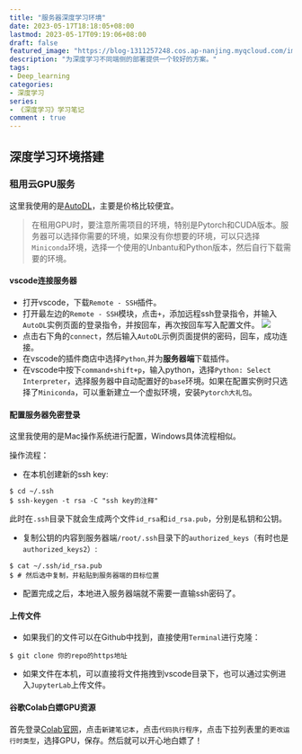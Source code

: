 ```yaml
---
title: "服务器深度学习环境"
date: 2023-05-17T18:18:05+08:00
lastmod: 2023-05-17T09:19:06+08:00
draft: false
featured_image: "https://blog-1311257248.cos.ap-nanjing.myqcloud.com/imgs/deep-learning%26computer-vision/img_title.jpg"
description: "为深度学习不同端侧的部署提供一个较好的方案。"
tags:
- Deep_learning
categories:
- 深度学习
series:
- 《深度学习》学习笔记
comment : true
---
```


## 深度学习环境搭建

### 租用云GPU服务

这里我使用的是[AutoDL](https://www.autodl.com/)，主要是价格比较便宜。

> 在租用GPU时，要注意所需项目的环境，特别是Pytorch和CUDA版本。服务器可以选择你需要的环境，如果没有你想要的环境，可以只选择`Miniconda`环境，选择一个使用的Unbantu和Python版本，然后自行下载需要的环境。

#### vscode连接服务器

- 打开vscode，下载`Remote - SSH`插件。
- 打开最左边的`Remote - SSH`模块，点击`+`，添加远程ssh登录指令，并输入`AutoDL`实例页面的登录指令，并按回车，再次按回车写入配置文件。
![](https://blog-1311257248.cos.ap-nanjing.myqcloud.com/imgs/deep-learning%26computer-vision/img115.jpg)
- 点击右下角的`connect`，然后输入`AutoDL`示例页面提供的密码，回车，成功连接。
- 在vscode的插件商店中选择`Python`,并为**服务器端**下载插件。
- 在vscode中按下`command+shift+p`，输入python，选择`Python: Select Interpreter`，选择服务器中自动配置好的`base`环境。如果在配置实例时只选择了`Miniconda`，可以重新建立一个虚拟环境，安装`Pytorch大礼包`。

#### 配置服务器免密登录

这里我使用的是Mac操作系统进行配置，Windows具体流程相似。

操作流程：
- 在本机创建新的ssh key:
```shell
$ cd ~/.ssh
$ ssh-keygen -t rsa -C "ssh key的注释"
```
此时在`.ssh`目录下就会生成两个文件`id_rsa`和`id_rsa.pub`，分别是私钥和公钥。
- 复制公钥的内容到服务器端`/root/.ssh`目录下的`authorized_keys`（有时也是`authorized_keys2`）:
```shell
$ cat ~/.ssh/id_rsa.pub
$ # 然后选中复制，并粘贴到服务器端的目标位置
```
- 配置完成之后，本地进入服务器端就不需要一直输ssh密码了。

#### 上传文件

- 如果我们的文件可以在Github中找到，直接使用`Terminal`进行克隆：
```shell
$ git clone 你的repo的https地址
```
- 如果文件在本机，可以直接将文件拖拽到vscode目录下，也可以通过实例进入`JupyterLab`上传文件。

#### 谷歌Colab白嫖GPU资源

首先登录[Colab官网](https://colab.research.google.com/)，点击`新建笔记本`，点击`代码执行程序`，点击下拉列表里的`更改运行时类型`，选择GPU，保存。然后就可以开心地白嫖了！

